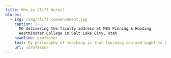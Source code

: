 ```yaml
---
title: Who is Cliff Hurst?
blurbs:
  - img: /img/cliff-commencement.jpg
    caption: |-
      Me delivering the faculty address at MBA Pinning & Hooding
      Westminster College in Salt Lake City, Utah
    headline: professor
    text: My philosophy of teaching is that learning can—and ought to be—a joy.
    url: /professor
---
```

